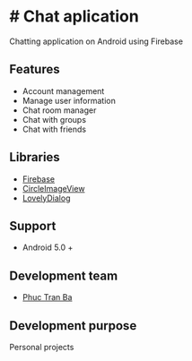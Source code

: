 # # Chat aplication

Chatting application on Android using Firebase

## Features 
* Account management
* Manage user information
* Chat room manager
* Chat with groups
* Chat with friends

## Libraries 
* [Firebase](https://github.com/firebase/)
* [CircleImageView](https://github.com/hdodenhof/CircleImageView)
* [LovelyDialog](https://github.com/yarolegovich/LovelyDialog)

## Support
* Android 5.0 +

## Development team
* [Phuc Tran Ba](https://github.com/phuctranba)

## Development purpose
Personal projects
